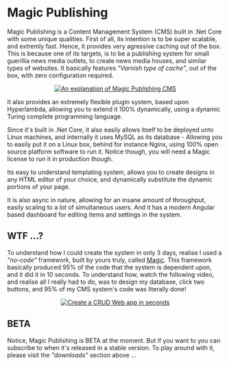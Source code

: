 
# Magic Publishing

Magic Publishing is a Content Management System (CMS) built in .Net Core with some unique qualities. First of all,
its intention is to be super scalable, and extremly fast. Hence, it provides very agressive caching out of the box.
This is because one of its targets, is to be a publishing system for small guerillia news media outlets, to create
news media houses, and similar types of websites. It basically features _"Varnish type of cache"_, out of the box,
with zero configuration required.

<p align="center">
<a href="https://www.youtube.com/watch?v=LYd5iRa0sHE">
<img alt="An explanation of Magic Publishing CMS" title="An explanation of Magic Publishing CMS" src="https://servergardens.files.wordpress.com/2020/02/creating-a-cms-system-in-3-days.png" />
</a>
</p>

It also provides an extremely flexible plugin system, based upon Hyperlambda, allowing you to extend it 100%
dynamically, using a dynamic Turing complete programming language.

Since it's built in .Net Core, it also easily allows itself to be deployed unto Linux machines, and internally it
uses MySQL as its database - Allowing you to easily put it on a Linux box, behind for instance Nginx, using 100%
open source platform software to run it. Notice though, you will need a Magic license to run it in production though.

Its easy to understand templating system, allows you to create designs in any HTML editor of your choice, and
dynamically substitute the dynamic portions of your page.

It is also async in nature, allowing for an insane amount of throughput, easily scaling to a _lot_ of simultaneous
users. And it has a modern Angular based dashboard for editing items and settings in the system.

## WTF ...?

To understand how I could create the system in only 3 days, realise I used a _"no-code"_ framework, built by
yours truly, called [Magic](https://polterguy.github.io). This framework basically produced 95% of the code
that the system is dependent upon, and it did it in 10 seconds. To understand how, watch the following video,
and realise all I really had to do, was to design my database, click two buttons, and 95% of my CMS system's
code was literally done!

<p align="center">
<a href="https://www.youtube.com/watch?v=8xO9H-2Fejc">
<img alt="Create a CRUD Web app in seconds" title="Create a CRUD Web app in seconds" src="https://servergardens.files.wordpress.com/2020/01/magic-video-screenshot.png" />
</a>
</p>

## BETA

Notice, Magic Publishing is BETA at the moment. But if you want to you can subscribe to when it's released in
a stable version. To play around with it, please visit the _"downloads"_ section above ...
